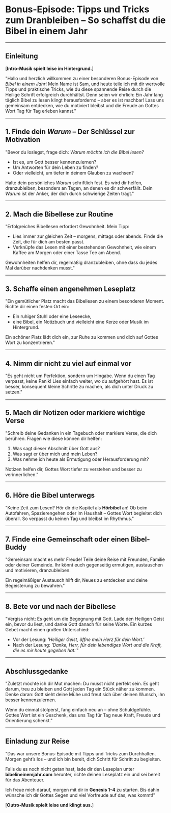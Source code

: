 # **Bonus-Episode: Tipps und Tricks zum Dranbleiben – So schaffst du die Bibel in einem Jahr**

---

## **Einleitung**  

[**Intro-Musik spielt leise im Hintergrund.**]  

"Hallo und herzlich willkommen zu einer besonderen Bonus-Episode von *Bibel in einem Jahr*! Mein Name ist Sam, und heute teile ich mit dir wertvolle Tipps und praktische Tricks, wie du diese spannende Reise durch die Heilige Schrift erfolgreich durchhältst. Denn seien wir ehrlich: Ein Jahr lang täglich Bibel zu lesen klingt herausfordernd – aber es ist machbar! Lass uns gemeinsam entdecken, wie du motiviert bleibst und die Freude an Gottes Wort Tag für Tag erleben kannst."  

---

## **1. Finde dein *Warum* – Der Schlüssel zur Motivation**  

"Bevor du loslegst, frage dich: *Warum möchte ich die Bibel lesen?*  

- Ist es, um Gott besser kennenzulernen?  
- Um Antworten für dein Leben zu finden?  
- Oder vielleicht, um tiefer in deinem Glauben zu wachsen?  

Halte dein persönliches *Warum* schriftlich fest. Es wird dir helfen, dranzubleiben, besonders an Tagen, an denen es dir schwerfällt. Dein *Warum* ist der Anker, der dich durch schwierige Zeiten trägt."  

---

## **2. Mach die Bibellese zur Routine**  

"Erfolgreiches Bibellesen erfordert Gewohnheit. Mein Tipp:  

- Lies immer zur gleichen Zeit – morgens, mittags oder abends. Finde die Zeit, die für dich am besten passt.  
- Verknüpfe das Lesen mit einer bestehenden Gewohnheit, wie einem Kaffee am Morgen oder einer Tasse Tee am Abend.  

Gewohnheiten helfen dir, regelmäßig dranzubleiben, ohne dass du jedes Mal darüber nachdenken musst."  

---

## **3. Schaffe einen angenehmen Leseplatz**  

"Ein gemütlicher Platz macht das Bibellesen zu einem besonderen Moment. Richte dir einen festen Ort ein:  

- Ein ruhiger Stuhl oder eine Leseecke,  
- eine Bibel, ein Notizbuch und vielleicht eine Kerze oder Musik im Hintergrund.  

Ein schöner Platz lädt dich ein, zur Ruhe zu kommen und dich auf Gottes Wort zu konzentrieren."  

---

## **4. Nimm dir nicht zu viel auf einmal vor**  

"Es geht nicht um Perfektion, sondern um Hingabe. Wenn du einen Tag verpasst, keine Panik! Lies einfach weiter, wo du aufgehört hast. Es ist besser, konsequent kleine Schritte zu machen, als dich unter Druck zu setzen."  

---

## **5. Mach dir Notizen oder markiere wichtige Verse**  

"Schreib deine Gedanken in ein Tagebuch oder markiere Verse, die dich berühren. Fragen wie diese können dir helfen:  

1. Was sagt dieser Abschnitt über Gott aus?  
2. Was sagt er über mich und mein Leben?  
3. Was nehme ich heute als Ermutigung oder Herausforderung mit?  

Notizen helfen dir, Gottes Wort tiefer zu verstehen und besser zu verinnerlichen."  

---

## **6. Höre die Bibel unterwegs**  

"Keine Zeit zum Lesen? Hör dir die Kapitel als **Hörbibel** an! Ob beim Autofahren, Spazierengehen oder im Haushalt – Gottes Wort begleitet dich überall. So verpasst du keinen Tag und bleibst im Rhythmus."  

---

## **7. Finde eine Gemeinschaft oder einen Bibel-Buddy**  

"Gemeinsam macht es mehr Freude! Teile deine Reise mit Freunden, Familie oder deiner Gemeinde. Ihr könnt euch gegenseitig ermutigen, austauschen und motivieren, dranzubleiben.  

Ein regelmäßiger Austausch hilft dir, Neues zu entdecken und deine Begeisterung zu bewahren."  

---

## **8. Bete vor und nach der Bibellese**  

"Vergiss nicht: Es geht um die Begegnung mit Gott. Lade den Heiligen Geist ein, bevor du liest, und danke Gott danach für seine Worte. Ein kurzes Gebet macht einen großen Unterschied:  

- Vor der Lesung: *'Heiliger Geist, öffne mein Herz für dein Wort.'*  
- Nach der Lesung: *'Danke, Herr, für dein lebendiges Wort und die Kraft, die es mir heute gegeben hat.'*"  

---

## **Abschlussgedanke**  

"Zuletzt möchte ich dir Mut machen: Du musst nicht perfekt sein. Es geht darum, treu zu bleiben und Gott jeden Tag ein Stück näher zu kommen. Denke daran: Gott sieht deine Mühe und freut sich über deinen Wunsch, ihn besser kennenzulernen.  

Wenn du einmal stolperst, fang einfach neu an – ohne Schuldgefühle. Gottes Wort ist ein Geschenk, das uns Tag für Tag neue Kraft, Freude und Orientierung schenkt."  

---

## **Einladung zur Reise**  

"Das war unsere Bonus-Episode mit Tipps und Tricks zum Durchhalten. Morgen geht’s los – und ich bin bereit, dich Schritt für Schritt zu begleiten.  

Falls du es noch nicht getan hast, lade dir den Leseplan unter **bibelineinemjahr.com** herunter, richte deinen Leseplatz ein und sei bereit für das Abenteuer.  

Ich freue mich darauf, morgen mit dir in **Genesis 1–4** zu starten. Bis dahin wünsche ich dir Gottes Segen und viel Vorfreude auf das, was kommt!"  

[**Outro-Musik spielt leise und klingt aus.**]  

